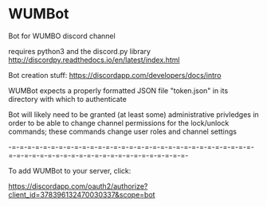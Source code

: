 # WUMBot
Bot for WUMBO discord channel

requires python3 and the discord.py library
http://discordpy.readthedocs.io/en/latest/index.html

Bot creation stuff:
https://discordapp.com/developers/docs/intro


WUMBot expects a properly formatted JSON file "token.json" in its directory with which to authenticate



Bot will likely need to be granted (at least some) administrative privledges in order to be able to change channel permissions for the lock/unlock commands; these commands change user roles and channel settings



-=-=-=-=-=-=-=-=-=-=-=-=-=-=-=-=-=-=-=-=-=-=-=-=-=-=-=-=-=-=-=-=-=-=-=-=-=-=-=-=-=-=-=-=-=-=-=-=-=-=-=-=-=-=-

To add WUMBot to your server, click:

https://discordapp.com/oauth2/authorize?client_id=378396132470030337&scope=bot

